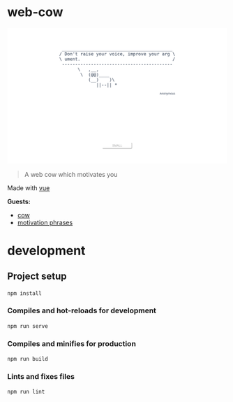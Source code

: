 # web-cow

![alt text](https://raw.githubusercontent.com/eightyfour/web-cow/master/src/assets/web-cow.png "Logo Title Text 1")

> A web cow which motivates you

Made with [vue](vuejs.org)

**Guests:**
 * [cow](https://www.npmjs.com/package/cowsay)
 * [motivation phrases](https://www.npmjs.com/package/motivation)

# development

## Project setup
```
npm install
```

### Compiles and hot-reloads for development
```
npm run serve
```

### Compiles and minifies for production
```
npm run build
```

### Lints and fixes files
```
npm run lint
```
